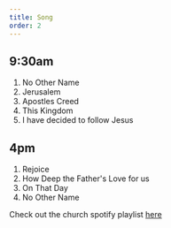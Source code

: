 ```yaml
---
title: Song
order: 2
---
```

## 9:30am
1. No Other Name
2. Jerusalem
3. Apostles Creed
4. This Kingdom
5. I have decided to follow Jesus

## 4pm
1. Rejoice
2. How Deep the Father's Love for us
3. On That Day
4. No Other Name

Check out the church spotify playlist [here](https://open.spotify.com/playlist/3gh0ZKXkJBDbNEnZqJJDXj?si=0908aa3f87544643)
